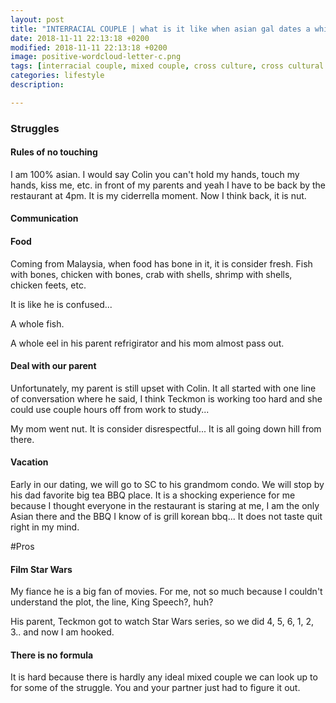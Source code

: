 ```yaml
---
layout: post
title: "INTERRACIAL COUPLE | what is it like when asian gal dates a white guy."
date: 2018-11-11 22:13:18 +0200
modified: 2018-11-11 22:13:18 +0200
image: positive-wordcloud-letter-c.png
tags: [interracial couple, mixed couple, cross culture, cross cultural relationship, interracial issues, interracial topics, asian female dates white male, mixed couple relationship]
categories: lifestyle
description: 

---
```

### Struggles 

#### Rules of no touching

I am 100% asian. I would say Colin you can't hold my hands, touch my hands, kiss me, etc. in front of my parents and yeah I have to be back by the restaurant at 4pm. It is my ciderrella moment. Now I think back, it is nut.

#### Communication



#### Food

Coming from Malaysia, when food has bone in it, it is consider fresh. Fish with bones, chicken with bones, crab with shells, shrimp with shells, chicken feets, etc. 

It is like he is confused...

A whole fish.

A whole eel in his parent refrigirator and his mom almost pass out. 

#### Deal with our parent

Unfortunately, my parent is still upset with Colin. It all started with one line of conversation where he said, I think Teckmon is working too hard and she could use couple hours off from work to study...

My mom went nut. It is consider disrespectful... It is all going down hill from there.

#### Vacation

Early in our dating, we will go to SC to his grandmom condo. We will stop by his dad favorite big tea BBQ place. It is a shocking experience for me because I thought everyone in the restaurant is staring at me, I am the only Asian there and the BBQ I know of is grill korean bbq... It does not taste quit right in my mind.


#Pros

#### Film Star Wars

My fiance he is a big fan of movies. For me, not so much because I couldn't understand the plot, the line, King Speech?, huh?

His parent, Teckmon got to watch Star Wars series, so we did 4, 5, 6, 1, 2, 3.. and now I am hooked.


#### There is no formula

It is hard because there is hardly any ideal mixed couple we can look up to for some of the struggle. You and your partner just had to figure it out.






